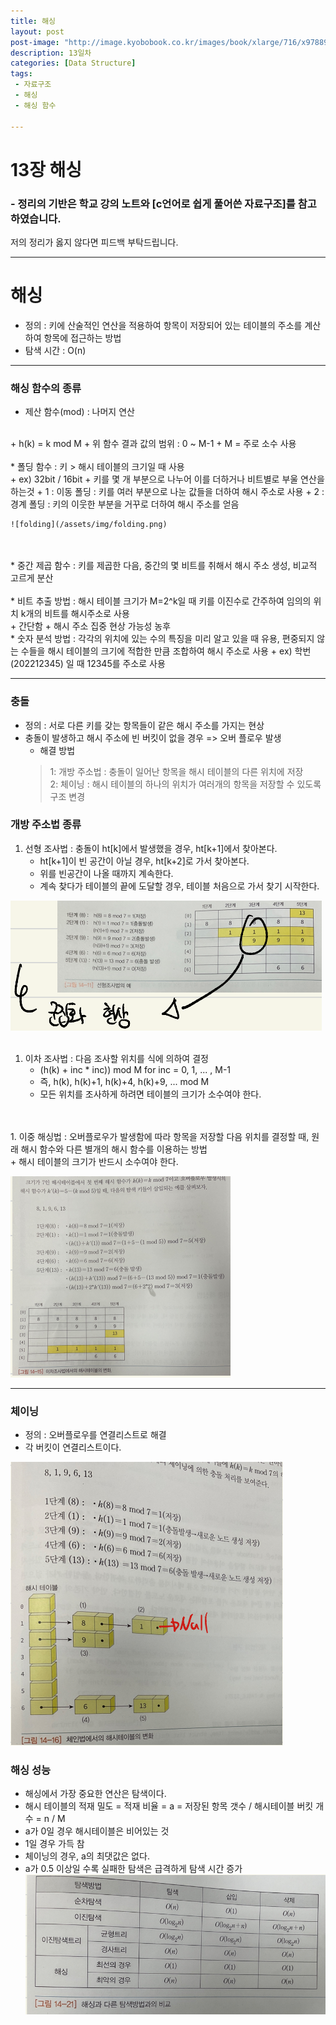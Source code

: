```yaml
---
title: 해싱
layout: post
post-image: "http://image.kyobobook.co.kr/images/book/xlarge/716/x9788970509716.jpg"
description: 13일차
categories: [Data Structure]
tags:
 - 자료구조
 - 해싱
 - 해싱 함수

---
```


# 13장 해싱
### - 정리의 기반은 학교 강의 노트와 [c언어로 쉽게 풀어쓴 자료구조]를 참고하였습니다.

저의 정리가 옳지 않다면 피드백 부탁드립니다.

---

# 해싱
* 정의 : 키에 산술적인 연산을 적용하여 항목이 저장되어 있는 테이블의 주소를 계산하여 항목에 접근하는 방법
* 탐색 시간 : O(n)

---

### 해싱 함수의 종류
* 제산 함수(mod) : 나머지 연산
<br>
    + h(k) = k mod M
    + 위 함수 결과 값의 범위 : 0 ~ M-1
    + M = 주로 소수 사용
<br>
<br>
* 폴딩 함수 : 키 > 해시 테이블의 크기일 때 사용
<br>
    + ex) 32bit / 16bit
    + 키를 몇 개 부분으로 나누어 이를 더하거나 비트별로 부울 연산을 하는것
    + 1 : 이동 폴딩 : 키를 여러 부분으로 나눈 값들을 더하여 해시 주소로 사용
    + 2 : 경계 폴딩 : 키의 이웃한 부분을 거꾸로 더하여 해시 주소를 얻음

    ![folding](/assets/img/folding.png)
<br>
<br>
* 중간 제곱 함수 : 키를 제곱한 다음, 중간의 몇 비트를 취해서 해시 주소 생성, 비교적 고르게 분산
<br>
<br>
* 비트 추출 방법 : 해시 테이블 크기가 M=2^k일 때 키를 이진수로 간주하여 임의의 위치 k개의 비트를 해시주소로 사용<br>
    + 간단함
    + 해시 주소 집중 현상 가능성 농후

<br>
* 숫자 분석 방법 : 각각의 위치에 있는 수의 특징을 미리 알고 있을 때 유용, 편중되지 않는 수들을 해시 테이블의 크기에 적합한 만큼 조합하여 해시 주소로 사용
    + ex) 학번(202212345) 일 때 12345를 주소로 사용

---

### 충돌
* 정의 : 서로 다른 키를 갖는 항목들이 같은 해시 주소를 가지는 현상
* 충돌이 발생하고 해시 주소에 빈 버킷이 없을 경우 => 오버 플로우 발생<br>
    + 해결 방법
    > 1: 개방 주소법 : 충돌이 일어난 항목을 해시 테이블의 다른 위치에 저장<br>
    > 2: 체이닝 : 해시 테이블의 하나의 위치가 여러개의 항목을 저장할 수 있도록 구조 변경

### 개방 주소법 종류
1. 선형 조사법 : 충돌이 ht[k]에서 발생했을 경우, ht[k+1]에서 찾아본다.<br>
    + ht[k+1]이 빈 공간이 아닐 경우, ht[k+2]로 가서 찾아본다.
    + 위를 빈공간이 나올 때까지 계속한다.
    + 계속 찾다가 테이블의 끝에 도달할 경우, 테이블 처음으로 가서 찾기 시작한다.

![linear](/assets/img/linear.png)
<br>
<br>
1. 이차 조사법 : 다음 조사할 위치를 식에 의하여 결정<br>
    + (h(k) + inc * inc)) mod M for inc = 0, 1, ... , M-1
    + 즉, h(k), h(k)+1, h(k)+4, h(k)+9, ... mod M
    + 모든 위치를 조사하게 하려면 테이블의 크기가 소수여야 한다.
<br>
<br>
1. 이중 해싱법 : 오버플로우가 발생함에 따라 항목을 저장할 다음 위치를 결정할 때, 원래 해시 함수와 다른 별개의 해시 함수를 이용하는 방법<br>
    + 해시 테이블의 크기가 반드시 소수여야 한다.
    
![doublehashing](/assets/img/doublehasing.png)

---

### 체이닝
* 정의 : 오버플로우를 연결리스트로 해결
* 각 버킷이 연결리스트이다.

![chaining](/assets/img/chaining.png)

### 해싱 성능
* 해싱에서 가장 중요한 연산은 탐색이다.
* 해시 테이블의 적재 밀도 = 적재 비율 = a = 저장된 항목 갯수 / 해시테이블 버킷 개수 = n / M
* a가 0일 경우 해시테이블은 비어있는 것
* 1일 경우 가득 참
* 체이닝의 경우, a의 최댓값은 없다.
* a가 0.5 이상일 수록 실패한 탐색은 급격하게 탐색 시간 증가<br>
![ht](/assets/img/ht.png)
